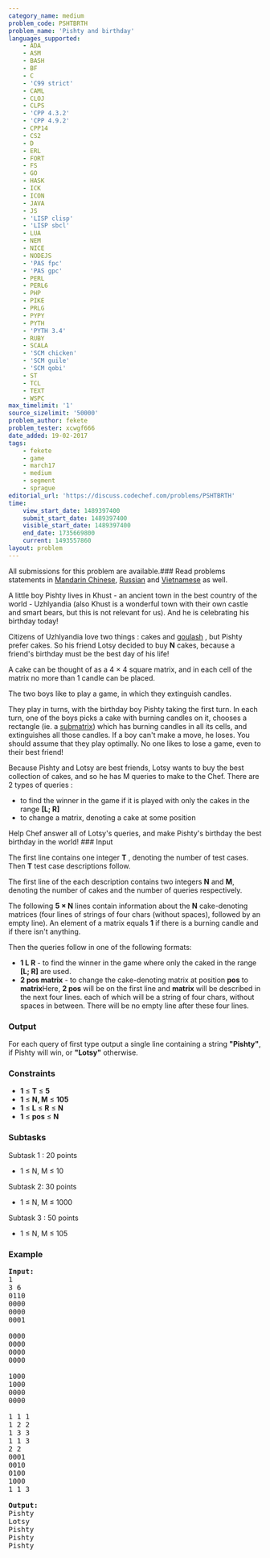 ```yaml
---
category_name: medium
problem_code: PSHTBRTH
problem_name: 'Pishty and birthday'
languages_supported:
    - ADA
    - ASM
    - BASH
    - BF
    - C
    - 'C99 strict'
    - CAML
    - CLOJ
    - CLPS
    - 'CPP 4.3.2'
    - 'CPP 4.9.2'
    - CPP14
    - CS2
    - D
    - ERL
    - FORT
    - FS
    - GO
    - HASK
    - ICK
    - ICON
    - JAVA
    - JS
    - 'LISP clisp'
    - 'LISP sbcl'
    - LUA
    - NEM
    - NICE
    - NODEJS
    - 'PAS fpc'
    - 'PAS gpc'
    - PERL
    - PERL6
    - PHP
    - PIKE
    - PRLG
    - PYPY
    - PYTH
    - 'PYTH 3.4'
    - RUBY
    - SCALA
    - 'SCM chicken'
    - 'SCM guile'
    - 'SCM qobi'
    - ST
    - TCL
    - TEXT
    - WSPC
max_timelimit: '1'
source_sizelimit: '50000'
problem_author: fekete
problem_tester: xcwgf666
date_added: 19-02-2017
tags:
    - fekete
    - game
    - march17
    - medium
    - segment
    - sprague
editorial_url: 'https://discuss.codechef.com/problems/PSHTBRTH'
time:
    view_start_date: 1489397400
    submit_start_date: 1489397400
    visible_start_date: 1489397400
    end_date: 1735669800
    current: 1493557860
layout: problem
---
```

All submissions for this problem are available.###  Read problems statements in [Mandarin Chinese](http://www.codechef.com/download/translated/MARCH17/mandarin/PSHTBRTH.pdf?v=1), [Russian](http://www.codechef.com/download/translated/MARCH17/russian/PSHTBRTH.pdf?v=1) and [Vietnamese](http://www.codechef.com/download/translated/MARCH17/vietnamese/PSHTBRTH.pdf?v=1) as well.

A little boy Pishty lives in Khust - an ancient town in the best country of the world - Uzhlyandia (also Khust is a wonderful town with their own castle and smart bears, but this is not relevant for us). And he is celebrating his birthday today!

Citizens of Uzhlyandia love two things : cakes and [goulash](https://en.wikipedia.org/wiki/Goulash) , but Pishty prefer cakes. So his friend Lotsy decided to buy **N**  cakes, because a friend's birthday must be the best day of his life!

A cake can be thought of as a 4 × 4 square matrix, and in each cell of the matrix no more than 1 candle can be placed.

The two boys like to play a game, in which they extinguish candles.

They play in turns, with the birthday boy Pishty taking the first turn. In each turn, one of the boys picks a cake with burning candles on it, chooses a rectangle (ie. a [submatrix](http://mathworld.wolfram.com/Submatrix.html)) which has burning candles in all its cells, and extinguishes all those candles. If a boy can't make a move, he loses. You should assume that they play optimally. No one likes to lose a game, even to their best friend!

Because Pishty and Lotsy are best friends, Lotsy wants to buy the best collection of cakes, and so he has M queries to make to the Chef. There are 2 types of queries :

- to find the winner in the game if it is played with only the cakes in the range **\[L; R\]**
- to change a matrix, denoting a cake at some position

Help Chef answer all of Lotsy's queries, and make Pishty's birthday the best birthday in the world! ### Input

 The first line contains one integer  **T** , denoting the number of test cases. Then **T** test case descriptions follow.

The first line of the each description contains two integers  **N**  and  **M**, denoting the number of cakes and the number of queries respectively.

The following **5 × N** lines contain information about the **N** cake-denoting matrices (four lines of strings of four chars (without spaces), followed by an empty line). An element of a matrix equals **1** if there is a burning candle and  if there isn't anything.

Then the queries follow in one of the following formats:

- **1 L R**  - to find the winner in the game where only the caked in the range **\[L; R\]** are used.
- **2 pos matrix**  - to change the cake-denoting matrix at position **pos** to **matrix**Here, **2 pos** will be on the first line and **matrix**  will be described in the next four lines. each of which will be a string of four chars, without spaces in between. There will be no empty line after these four lines.

### Output

For each query of first type output a single line containing a string **"Pishty"**, if Pishty will win, or **"Lotsy"** otherwise.

### Constraints

- **1** ≤ **T**  ≤  **5**
- **1** ≤ **N, M** ≤  **105**
- **1** ≤ **L**  ≤  **R**  ≤ **N**
- **1** ≤ **pos**  ≤ **N**

### Subtasks

 Subtask 1 : 20 points

- 1 ≤ N, M ≤ 10
 
 Subtask 2: 30 points

- 1 ≤ N, M ≤ 1000
 
 Subtask 3 : 50 points

- 1 ≤ N, M ≤ 105
 
### Example

<pre><b>Input:</b>
<tt>1
3 6
0110
0000
0000
0001

0000
0000
0000
0000

1000
1000
0000
0000

1 1 1
1 2 2
1 3 3
1 1 3
2 2
0001
0010
0100
1000
1 1 3</tt>

<b>Output:</b>
<tt>Pishty
Lotsy
Pishty
Pishty
Pishty</tt>

</pre>